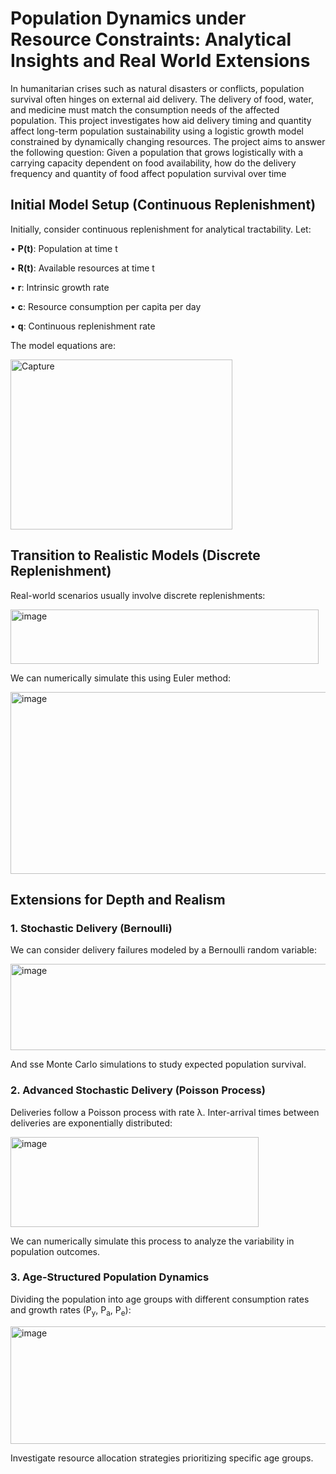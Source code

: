 # Population Dynamics under Resource Constraints: Analytical Insights and Real World Extensions
In humanitarian crises such as natural disasters or conflicts, population survival often
 hinges on external aid delivery. The delivery of food, water, and medicine must match
 the consumption needs of the affected population. This project investigates how aid
 delivery timing and quantity affect long-term population sustainability using a logistic
 growth model constrained by dynamically changing resources.
 The project aims to answer the following question: Given a population that grows
 logistically with a carrying capacity dependent on food availability, how do the delivery
 frequency and quantity of food affect population survival over time

## Initial Model Setup (Continuous Replenishment)
Initially, consider continuous replenishment for analytical tractability. Let:
  
  • **P(t)**: Population at time t
   
  • **R(t)**: Available resources at time t
   
  • **r**: Intrinsic growth rate
   
  • **c**: Resource consumption per capita per day
   
  • **q**: Continuous replenishment rate
 
The model equations are:

<img width="355" height="272" alt="Capture" src="https://github.com/user-attachments/assets/4cf7a195-4b64-4f36-a754-fbdddc6be8d0" />

## Transition to Realistic Models (Discrete Replenishment)
Real-world scenarios usually involve discrete replenishments:

<img width="493" height="87" alt="image" src="https://github.com/user-attachments/assets/3751f03e-9f0d-4493-8d4a-96558cafdcf8" />

We can numerically simulate this using Euler method:

<img width="548" height="291" alt="image" src="https://github.com/user-attachments/assets/a2cd97aa-b94a-444e-bbd2-13b81c7e1d1b" />

## Extensions for Depth and Realism
### 1. Stochastic Delivery (Bernoulli)
We can consider delivery failures modeled by a Bernoulli random variable:

<img width="554" height="138" alt="image" src="https://github.com/user-attachments/assets/96d7e854-a22a-42df-89e5-025a2b26cb4d" />

And sse Monte Carlo simulations to study expected population survival.
 
### 2. Advanced Stochastic Delivery (Poisson Process)
Deliveries follow a Poisson process with rate λ. Inter-arrival times between deliveries are
exponentially distributed:
 
<img width="397" height="144" alt="image" src="https://github.com/user-attachments/assets/59c1ad8f-e0ed-4472-81fb-5f8510eb2c34" />

We can numerically simulate this process to analyze the variability in population outcomes.

### 3. Age-Structured Population Dynamics
Dividing the population into age groups with different consumption rates and growth rates (P<sub>y</sub>, P<sub>a</sub>, P<sub>e</sub>):

<img width="589" height="188" alt="image" src="https://github.com/user-attachments/assets/c16f5f43-9cae-4309-ab80-bf6be68365e6" />
 
Investigate resource allocation strategies prioritizing specific age groups.
